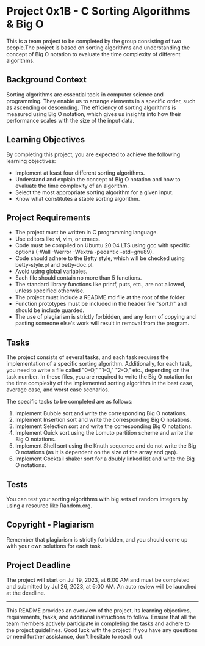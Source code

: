 # Project 0x1B - C Sorting Algorithms & Big O

This is a team project to be completed by the group consisting of two people.The project is based on sorting algorithms and understanding the concept of Big O notation to evaluate the time complexity of different algorithms.

## Background Context

Sorting algorithms are essential tools in computer science and programming. They enable us to arrange elements in a specific order, such as ascending or descending. The efficiency of sorting algorithms is measured using Big O notation, which gives us insights into how their performance scales with the size of the input data.

## Learning Objectives

By completing this project, you are expected to achieve the following learning objectives:

- Implement at least four different sorting algorithms.
- Understand and explain the concept of Big O notation and how to evaluate the time complexity of an algorithm.
- Select the most appropriate sorting algorithm for a given input.
- Know what constitutes a stable sorting algorithm.

## Project Requirements

- The project must be written in C programming language.
- Use editors like vi, vim, or emacs.
- Code must be compiled on Ubuntu 20.04 LTS using gcc with specific options (-Wall -Werror -Wextra -pedantic -std=gnu89).
- Code should adhere to the Betty style, which will be checked using betty-style.pl and betty-doc.pl.
- Avoid using global variables.
- Each file should contain no more than 5 functions.
- The standard library functions like printf, puts, etc., are not allowed, unless specified otherwise.
- The project must include a README.md file at the root of the folder.
- Function prototypes must be included in the header file "sort.h" and should be include guarded.
- The use of plagiarism is strictly forbidden, and any form of copying and pasting someone else's work will result in removal from the program.

## Tasks

The project consists of several tasks, and each task requires the implementation of a specific sorting algorithm. Additionally, for each task, you need to write a file called "0-O," "1-O," "2-O," etc., depending on the task number. In these files, you are required to write the Big O notation for the time complexity of the implemented sorting algorithm in the best case, average case, and worst case scenarios.

The specific tasks to be completed are as follows:

1. Implement Bubble sort and write the corresponding Big O notations.
2. Implement Insertion sort and write the corresponding Big O notations.
3. Implement Selection sort and write the corresponding Big O notations.
4. Implement Quick sort using the Lomuto partition scheme and write the Big O notations.
5. Implement Shell sort using the Knuth sequence and do not write the Big O notations (as it is dependent on the size of the array and gap).
6. Implement Cocktail shaker sort for a doubly linked list and write the Big O notations.

## Tests

You can test your sorting algorithms with big sets of random integers by using a resource like Random.org.

## Copyright - Plagiarism

Remember that plagiarism is strictly forbidden, and you should come up with your own solutions for each task.

## Project Deadline

The project will start on Jul 19, 2023, at 6:00 AM and must be completed and submitted by Jul 26, 2023, at 6:00 AM. An auto review will be launched at the deadline.

---

This README provides an overview of the project, its learning objectives, requirements, tasks, and additional instructions to follow. Ensure that all the team members actively participate in completing the tasks and adhere to the project guidelines. Good luck with the project! If you have any questions or need further assistance, don't hesitate to reach out.
